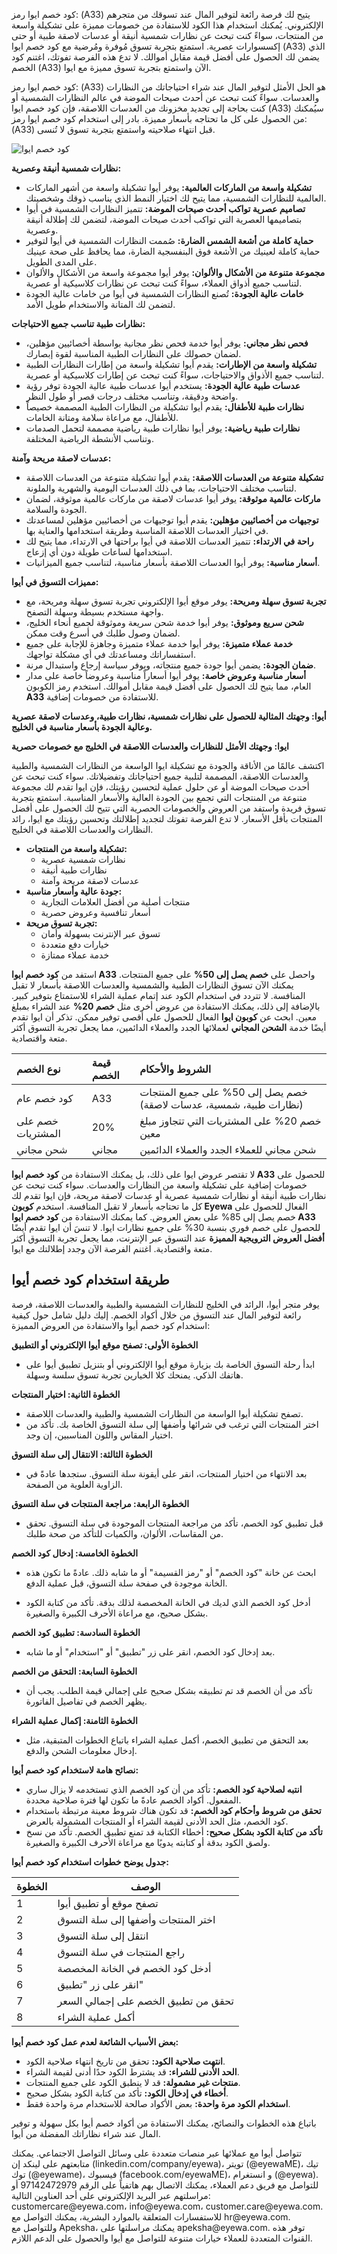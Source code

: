 <p>كود خصم ايوا رمز: (A33) يتيح لك فرصة رائعة لتوفير المال عند تسوقك من متجرهم الإلكتروني.  يُمكنك استخدام هذا الكود للاستفادة من خصومات مميزة على تشكيلة واسعة من المنتجات، سواءً كنت تبحث عن نظارات شمسية أنيقة أو عدسات لاصقة طبية أو حتى إكسسوارات عصرية.  استمتع بتجربة تسوق مُوفرة ومُرضية مع كود خصم ايوا (A33) الذي يضمن لك الحصول على أفضل قيمة مقابل أموالك. لا تدع هذه الفرصة تفوتك، اغتنم كود الخصم (A33) الآن واستمتع بتجربة تسوق مميزة مع ايوا.</p>
<p>كود خصم ايوا رمز: (A33) هو الحل الأمثل لتوفير المال عند شراء احتياجاتك من النظارات والعدسات.  سواءً كنت تبحث عن أحدث صيحات الموضة في عالم النظارات الشمسية أو كنت بحاجة إلى تجديد مخزونك من العدسات اللاصقة،  فإن كود خصم ايوا (A33) سيُمكنك من الحصول على كل ما تحتاجه بأسعار مميزة.  بادر إلى استخدام كود خصم ايوا رمز: (A33) قبل انتهاء صلاحيته واستمتع بتجربة تسوق لا تُنسى.</p>
<p><img src="https://drive.google.com/thumbnail?id=168PRy0hBZ60x4ctocZDcVOUPVtMjSDIQ&sz=w1000" alt="كود خصم ايوا"></p>
<p><strong>نظارات شمسية أنيقة وعصرية:</strong></p>
<ul>
<li><strong>تشكيلة واسعة من الماركات العالمية:</strong> يوفر أيوا تشكيلة واسعة من أشهر الماركات العالمية للنظارات الشمسية، مما يتيح لك اختيار النمط الذي يناسب ذوقك وشخصيتك.</li>
<li><strong>تصاميم عصرية تواكب أحدث صيحات الموضة:</strong>  تتميز النظارات الشمسية في أيوا بتصاميمها العصرية التي تواكب أحدث صيحات الموضة، لتضمن لك إطلالة أنيقة وعصرية.</li>
<li><strong>حماية كاملة من أشعة الشمس الضارة:</strong>  صُممت النظارات الشمسية في أيوا لتوفير حماية كاملة لعينيك من الأشعة فوق البنفسجية الضارة،  مما يحافظ على صحة عينيك على المدى الطويل.</li>
<li><strong>مجموعة متنوعة من الأشكال والألوان:</strong>  يوفر أيوا مجموعة واسعة من الأشكال والألوان لتناسب جميع أذواق العملاء، سواءً كنت تبحث عن نظارات كلاسيكية أو عصرية.</li>
<li><strong>خامات عالية الجودة:</strong>  تُصنع النظارات الشمسية في أيوا من خامات عالية الجودة لتضمن لك المتانة والاستخدام طويل الأمد.</li>
</ul>
<p><strong>نظارات طبية تناسب جميع الاحتياجات:</strong></p>
<ul>
<li><strong>فحص نظر مجاني:</strong> يوفر أيوا خدمة فحص نظر مجانية بواسطة أخصائيين مؤهلين، لضمان حصولك على النظارات الطبية المناسبة لقوة إبصارك.</li>
<li><strong>تشكيلة واسعة من الإطارات:</strong>  يقدم أيوا تشكيلة واسعة من إطارات النظارات الطبية لتناسب جميع الأذواق والاحتياجات، سواءً كنت تبحث عن إطارات كلاسيكية أو عصرية.</li>
<li><strong>عدسات طبية عالية الجودة:</strong>  يستخدم أيوا عدسات طبية عالية الجودة توفر رؤية واضحة ودقيقة، وتناسب مختلف درجات قصر أو طول النظر.</li>
<li><strong>نظارات طبية للأطفال:</strong>  يقدم أيوا تشكيلة من النظارات الطبية المصممة خصيصاً للأطفال، مع مراعاة سلامة ومتانة الخامات.</li>
<li><strong>نظارات طبية رياضية:</strong>  يوفر أيوا نظارات طبية رياضية مصممة لتحمل الصدمات وتناسب الأنشطة الرياضية المختلفة.</li>
</ul>
<p><strong>عدسات لاصقة مريحة وآمنة:</strong></p>
<ul>
<li><strong>تشكيلة متنوعة من العدسات اللاصقة:</strong>  يقدم أيوا تشكيلة متنوعة من العدسات اللاصقة لتناسب مختلف الاحتياجات، بما في ذلك العدسات اليومية والشهرية والملونة.</li>
<li><strong>ماركات عالمية موثوقة:</strong>  يوفر أيوا عدسات لاصقة من ماركات عالمية موثوقة، لضمان الجودة والسلامة.</li>
<li><strong>توجيهات من أخصائيين مؤهلين:</strong>  يقدم أيوا  توجيهات من أخصائيين مؤهلين لمساعدتك في اختيار العدسات اللاصقة المناسبة وطريقة استخدامها والعناية بها.</li>
<li><strong>راحة في الارتداء:</strong>  تتميز العدسات اللاصقة في أيوا براحتها في الارتداء، مما يتيح لك استخدامها لساعات طويلة دون أي إزعاج.</li>
<li><strong>أسعار مناسبة:</strong>  يوفر أيوا العدسات اللاصقة بأسعار مناسبة، لتناسب جميع الميزانيات.</li>
</ul>
<p><strong>مميزات التسوق في أيوا:</strong></p>
<ul>
<li><strong>تجربة تسوق سهلة ومريحة:</strong>  يوفر موقع أيوا الإلكتروني تجربة تسوق سهلة ومريحة، مع واجهة مستخدم بسيطة وسهلة التصفح.</li>
<li><strong>شحن سريع وموثوق:</strong>  يوفر أيوا خدمة شحن سريعة وموثوقة لجميع أنحاء الخليج، لضمان وصول طلبك في أسرع وقت ممكن.</li>
<li><strong>خدمة عملاء متميزة:</strong>  يوفر أيوا خدمة عملاء متميزة وجاهزة للإجابة على جميع استفساراتك ومساعدتك في أي مشكلة تواجهك.</li>
<li><strong>ضمان الجودة:</strong>  يضمن أيوا جودة جميع منتجاته، ويوفر سياسة إرجاع واستبدال مرنة.</li>
<li><strong>أسعار مناسبة وعروض خاصة:</strong>  يوفر أيوا أسعاراً مناسبة وعروضاً خاصة على مدار العام، مما يتيح لك الحصول على أفضل قيمة مقابل أموالك.  استخدم رمز الكوبون <strong>A33</strong> للاستفادة من خصومات إضافية.</li>
</ul>
<p><strong>أيوا: وجهتك المثالية للحصول على نظارات شمسية، نظارات طبية، وعدسات لاصقة عصرية وعالية الجودة بأسعار مناسبة في الخليج.</strong></p>
<p><strong>ايوا: وجهتك الأمثل للنظارات والعدسات اللاصقة في الخليج مع خصومات حصرية</strong></p>
<p>اكتشف عالمًا من الأناقة والجودة مع تشكيلة ايوا الواسعة من النظارات الشمسية والطبية والعدسات اللاصقة، المصممة لتلبية جميع احتياجاتك وتفضيلاتك. سواء كنت تبحث عن أحدث صيحات الموضة أو عن حلول عملية لتحسين رؤيتك، فإن ايوا تقدم لك مجموعة متنوعة من المنتجات التي تجمع بين الجودة العالية والأسعار المناسبة. استمتع بتجربة تسوق فريدة واستفد من العروض والخصومات الحصرية التي تتيح لك الحصول على أفضل المنتجات بأقل الأسعار. لا تدع الفرصة تفوتك لتجديد إطلالتك وتحسين رؤيتك مع ايوا، رائد النظارات والعدسات اللاصقة في الخليج.</p>
<ul>
<li><strong>تشكيلة واسعة من المنتجات:</strong><ul>
<li>نظارات شمسية عصرية</li>
<li>نظارات طبية أنيقة</li>
<li>عدسات لاصقة مريحة وآمنة</li></ul></li>
<li><strong>جودة عالية وأسعار مناسبة:</strong><ul>
<li>منتجات أصلية من أفضل العلامات التجارية</li>
<li>أسعار تنافسية وعروض حصرية</li></ul></li>
<li><strong>تجربة تسوق مريحة:</strong><ul>
<li>تسوق عبر الإنترنت بسهولة وأمان</li>
<li>خيارات دفع متعددة</li>
<li>خدمة عملاء ممتازة</li></ul></li>
</ul>
<p>استفد من <strong>كود خصم ايوا A33</strong> واحصل على <strong>خصم يصل إلى 50%</strong> على جميع المنتجات. يمكنك الآن تسوق النظارات الطبية والشمسية والعدسات اللاصقة بأسعار لا تقبل المنافسة. لا تتردد في استخدام الكود عند إتمام عملية الشراء للاستمتاع بتوفير كبير. بالإضافة إلى ذلك، يمكنك الاستفادة من عروض أخرى مثل <strong>خصم 20%</strong> عند الشراء بمبلغ معين. ابحث عن <strong>كوبون ايوا</strong> الفعال للحصول على أقصى توفير ممكن. تذكر أن ايوا تقدم أيضًا خدمة <strong>الشحن المجاني</strong> لعملائها الجدد والعملاء الدائمين، مما يجعل تجربة التسوق أكثر متعة واقتصادية.</p>
<table>
<thead>
<tr>
<th style="text-align:left;">نوع الخصم</th>
<th style="text-align:left;">قيمة الخصم</th>
<th style="text-align:left;">الشروط والأحكام</th>
</tr>
</thead>
<tbody>
<tr>
<td style="text-align:left;">كود خصم عام</td>
<td style="text-align:left;">A33</td>
<td style="text-align:left;">خصم يصل إلى 50% على جميع المنتجات (نظارات طبية، شمسية، عدسات لاصقة)</td>
</tr>
<tr>
<td style="text-align:left;">خصم على المشتريات</td>
<td style="text-align:left;">20%</td>
<td style="text-align:left;">خصم 20% على المشتريات التي تتجاوز مبلغ معين</td>
</tr>
<tr>
<td style="text-align:left;">شحن مجاني</td>
<td style="text-align:left;">مجاني</td>
<td style="text-align:left;">شحن مجاني للعملاء الجدد والعملاء الدائمين</td>
</tr>
</tbody>
</table>
<p>لا تقتصر عروض ايوا على ذلك، بل يمكنك الاستفادة من <strong>كود خصم ايوا A33</strong> للحصول على خصومات إضافية على تشكيلة واسعة من النظارات والعدسات. سواء كنت تبحث عن نظارات طبية أنيقة أو نظارات شمسية عصرية أو عدسات لاصقة مريحة، فإن ايوا تقدم لك كل ما تحتاجه بأسعار لا تقبل المنافسة. استخدم <strong>كوبون Eyewa</strong> الفعال للحصول على خصم يصل إلى 85% على بعض العروض. كما يمكنك الاستفادة من <strong>كود خصم ايوا A33</strong> للحصول على خصم فوري بنسبة 30% على جميع نظارات ايوا. لا تنسَ أن ايوا تقدم أيضًا <strong>أفضل العروض الترويجية المميزة</strong> عند التسوق عبر الإنترنت، مما يجعل تجربة التسوق أكثر متعة واقتصادية. اغتنم الفرصة الآن وجدد إطلالتك مع ايوا.</p>
<h2 id="">طريقة استخدام كود خصم أيوا</h2>
<p>يوفر متجر أيوا، الرائد في الخليج للنظارات الشمسية والطبية والعدسات اللاصقة،  فرصة رائعة لتوفير المال عند التسوق من خلال أكواد الخصم.  إليك دليل شامل حول كيفية استخدام كود خصم أيوا والاستفادة من العروض المميزة:</p>
<p><strong>الخطوة الأولى:  تصفح موقع أيوا الإلكتروني أو التطبيق</strong></p>
<ul>
<li>ابدأ رحلة التسوق الخاصة بك بزيارة موقع أيوا الإلكتروني أو بتنزيل تطبيق أيوا على هاتفك الذكي.  يمنحك كلا الخيارين تجربة تسوق سلسة وسهلة.</li>
</ul>
<p><strong>الخطوة الثانية:  اختيار المنتجات</strong></p>
<ul>
<li>تصفح تشكيلة أيوا الواسعة من النظارات الشمسية والطبية والعدسات اللاصقة.</li>
<li>اختر المنتجات التي ترغب في شرائها وأضفها إلى سلة التسوق الخاصة بك.  تأكد من اختيار المقاس واللون المناسبين، إن وجد.</li>
</ul>
<p><strong>الخطوة الثالثة:  الانتقال إلى سلة التسوق</strong></p>
<ul>
<li>بعد الانتهاء من اختيار المنتجات، انقر على أيقونة سلة التسوق. ستجدها عادةً في الزاوية العلوية من الصفحة.</li>
</ul>
<p><strong>الخطوة الرابعة: مراجعة المنتجات في سلة التسوق</strong></p>
<ul>
<li>قبل تطبيق كود الخصم، تأكد من مراجعة المنتجات الموجودة في سلة التسوق.  تحقق من المقاسات، الألوان، والكميات للتأكد من صحة طلبك.</li>
</ul>
<p><strong>الخطوة الخامسة:  إدخال كود الخصم</strong></p>
<ul>
<li><p>ابحث عن خانة "كود الخصم" أو "رمز القسيمة" أو ما شابه ذلك.  عادةً ما تكون هذه الخانة موجودة في صفحة سلة التسوق، قبل عملية الدفع.</p></li>
<li><p>أدخل كود الخصم الذي لديك في الخانة المخصصة لذلك بدقة.  تأكد من كتابة الكود بشكل صحيح، مع مراعاة الأحرف الكبيرة والصغيرة.</p></li>
</ul>
<p><strong>الخطوة السادسة:  تطبيق كود الخصم</strong></p>
<ul>
<li>بعد إدخال كود الخصم، انقر على زر "تطبيق" أو "استخدام" أو ما شابه.</li>
</ul>
<p><strong>الخطوة السابعة:  التحقق من الخصم</strong></p>
<ul>
<li>تأكد من أن الخصم قد تم تطبيقه بشكل صحيح على إجمالي قيمة الطلب. يجب أن يظهر الخصم في تفاصيل الفاتورة.</li>
</ul>
<p><strong>الخطوة الثامنة:  إكمال عملية الشراء</strong></p>
<ul>
<li>بعد التحقق من تطبيق الخصم، أكمل عملية الشراء باتباع الخطوات المتبقية، مثل إدخال معلومات الشحن والدفع.</li>
</ul>
<p><strong>نصائح هامة لاستخدام كود خصم أيوا:</strong></p>
<ul>
<li><strong>انتبه لصلاحية كود الخصم:</strong>  تأكد من أن كود الخصم الذي تستخدمه لا يزال ساري المفعول.  أكواد الخصم عادةً ما تكون لها فترة صلاحية محددة.</li>
<li><strong>تحقق من شروط وأحكام كود الخصم:</strong>  قد تكون هناك شروط معينة مرتبطة باستخدام كود الخصم، مثل الحد الأدنى لقيمة الشراء أو  المنتجات المشمولة بالعرض.</li>
<li><strong>تأكد من كتابة الكود بشكل صحيح:</strong>  أخطاء الكتابة قد تمنع تطبيق الخصم.  تأكد من نسخ ولصق الكود بدقة أو كتابته يدويًا مع مراعاة الأحرف الكبيرة والصغيرة.</li>
</ul>
<p><strong>جدول يوضح  خطوات استخدام كود خصم أيوا:</strong></p>
<table>
<thead>
<tr>
<th>الخطوة</th>
<th>الوصف</th>
</tr>
</thead>
<tbody>
<tr>
<td>1</td>
<td>تصفح موقع أو تطبيق أيوا</td>
</tr>
<tr>
<td>2</td>
<td>اختر المنتجات وأضفها إلى سلة التسوق</td>
</tr>
<tr>
<td>3</td>
<td>انتقل إلى سلة التسوق</td>
</tr>
<tr>
<td>4</td>
<td>راجع المنتجات في سلة التسوق</td>
</tr>
<tr>
<td>5</td>
<td>أدخل كود الخصم في الخانة المخصصة</td>
</tr>
<tr>
<td>6</td>
<td>انقر على زر "تطبيق"</td>
</tr>
<tr>
<td>7</td>
<td>تحقق من تطبيق الخصم على إجمالي السعر</td>
</tr>
<tr>
<td>8</td>
<td>أكمل عملية الشراء</td>
</tr>
</tbody>
</table>
<p><strong>بعض الأسباب الشائعة لعدم عمل كود خصم أيوا:</strong></p>
<ul>
<li><strong>انتهت صلاحية الكود:</strong>  تحقق من تاريخ انتهاء صلاحية الكود.</li>
<li><strong>الحد الأدنى للشراء:</strong>  قد يشترط الكود حدًا أدنى لقيمة الشراء.</li>
<li><strong>منتجات غير مشمولة:</strong>  قد لا ينطبق الكود على جميع المنتجات.</li>
<li><strong>أخطاء في إدخال الكود:</strong>  تأكد من كتابة الكود بشكل صحيح.</li>
<li><strong>استخدام الكود مرة واحدة:</strong>  بعض الأكواد صالحة للاستخدام مرة واحدة فقط.</li>
</ul>
<p>باتباع هذه الخطوات والنصائح، يمكنك الاستفادة من أكواد خصم أيوا بكل سهولة و توفير المال عند شراء نظاراتك المفضلة من أيوا.</p>
<p>تتواصل أيوا مع عملائها عبر منصات متعددة على وسائل التواصل الاجتماعي.  يمكنك متابعتهم على لينكد إن (linkedin.com/company/eyewa)، تويتر (@eyewaME)، تيك توك (@eyewame)، فيسبوك (facebook.com/eyewaME)، و انستغرام (@eyewa).  للتواصل مع فريق دعم العملاء، يمكنك الاتصال بهم هاتفياً على الرقم 97142472979 أو مراسلتهم عبر البريد الإلكتروني على أحد العناوين التالية: customercare@eyewa.com، info@eyewa.com، customer.care@eyewa.com.  للاستفسارات المتعلقة بالموارد البشرية، يمكنك التواصل مع hr@eyewa.com. وللتواصل مع Apeksha، يمكنك مراسلتها على apeksha@eyewa.com.  توفر هذه القنوات المتعددة للعملاء خيارات متنوعة للتواصل مع أيوا والحصول على الدعم اللازم.</p>
